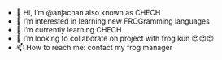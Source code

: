 - 👋 Hi, I’m @anjachan also known as CHECH
- 👀 I’m interested in learning new FROGramming languages
- 🌱 I’m currently learning CHECH
- 💞️ I’m looking to collaborate on project with frog kun 😍😍😍
- 📫 How to reach me: contact my frog manager

<!---
anjachan/anjachan is a ✨ special ✨ repository because its `README.md` (this file) appears on your GitHub profile.
You can click the Preview link to take a look at your changes.
--->

